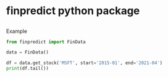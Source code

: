 # finpredict python package
##
Example
```python
from finpredict import FinData

data = FinData()

df = data.get_stock('MSFT', start='2015-01', end='2021-04')
print(df.tail())
```